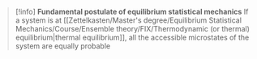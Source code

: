 >[!info] **Fundamental postulate of equilibrium statistical mechanics**
>If a system is at [[Zettelkasten/Master's degree/Equilibrium Statistical Mechanics/Course/Ensemble theory/FIX/Thermodynamic (or thermal) equilibrium|thermal equilibrium]], all the accessible microstates of the system are equally probable
